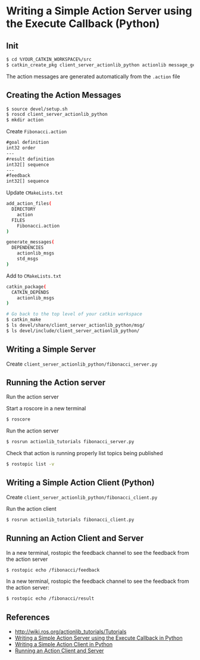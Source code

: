 # Writing a Simple Action Server using the Execute Callback (Python)

## Init

```bash
$ cd %YOUR_CATKIN_WORKSPACE%/src
$ catkin_create_pkg client_server_actionlib_python actionlib message_generation roscpp rospy std_msgs actionlib_msgs
```

The action messages are generated automatically from the `.action` file

## Creating the Action Messages

```bash
$ source devel/setup.sh
$ roscd client_server_actionlib_python
$ mkdir action
```

Create `Fibonacci.action`

```txt
#goal definition
int32 order
---
#result definition
int32[] sequence
---
#feedback
int32[] sequence
```

Update `CMakeLists.txt`
```bash
add_action_files(
  DIRECTORY 
    action
  FILES
    Fibonacci.action
)

generate_messages(
  DEPENDENCIES
    actionlib_msgs   
    std_msgs
)
```

Add to `CMakeLists.txt`
```bash
catkin_package(
  CATKIN_DEPENDS 
    actionlib_msgs
)
```

```bash
# Go back to the top level of your catkin workspace
$ catkin_make
$ ls devel/share/client_server_actionlib_python/msg/
$ ls devel/include/client_server_actionlib_python/
```

## Writing a Simple Server

Create `client_server_actionlib_python/fibonacci_server.py`

## Running the Action server

Run the action server

Start a roscore in a new terminal

```bash
$ roscore
```

Run the action server

```bash
$ rosrun actionlib_tutorials fibonacci_server.py
```

Check that action is running properly list topics being published

```bash
$ rostopic list -v
```

## Writing a Simple Action Client (Python)

Create `client_server_actionlib_python/fibonacci_client.py`

Run the action client

```bash
$ rosrun actionlib_tutorials fibonacci_client.py
```

## Running an Action Client and Server

In a new terminal, rostopic the feedback channel to see the feedback from the action server

```bash
$ rostopic echo /fibonacci/feedback
```

In a new terminal, rostopic the feedback channel to see the feedback from the action server:
```bash
$ rostopic echo /fibonacci/result
```

## References

* <http://wiki.ros.org/actionlib_tutorials/Tutorials>
* [Writing a Simple Action Server using the Execute Callback in Python](http://wiki.ros.org/actionlib_tutorials/Tutorials/Writing%20a%20Simple%20Action%20Client%20%28Python%29)
* [Writing a Simple Action Client in Python](http://wiki.ros.org/actionlib_tutorials/Tutorials/Writing%20a%20Simple%20Action%20Server%20using%20the%20Execute%20Callback%20%28Python%29)
* [Running an Action Client and Server](http://wiki.ros.org/actionlib_tutorials/Tutorials/RunningServerAndClient)